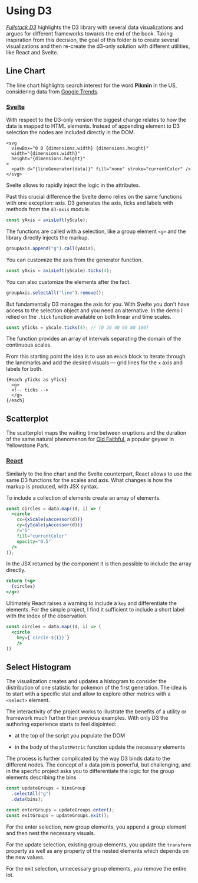# Using D3

[_Fullstack D3_](https://www.newline.co/fullstack-d3) highlights the D3 library with several data visualizations and argues for different frameworks towards the end of the book. Taking inspiration from this decision, the goal of this folder is to create several visualizations and then re-create the d3-only solution with different utilities, like React and Svelte.

## Line Chart

The line chart highlights search interest for the word **Pikmin** in the US, considering data from [Google Trends](https://trends.google.com/trends/explore?date=2020-01-01%202021-11-04&geo=US&q=pikmin).

### [Svelte](https://svelte.dev/repl/67a634161efd4788871ec3db5cca9181?version=3.44.1)

With respect to the D3-only version the biggest change relates to how the data is mapped to HTML elements. Instead of appending element to D3 selection the nodes are included directly in the DOM.

```svelte
<svg
  viewBox="0 0 {dimensions.width} {dimensions.height}"
  width="{dimensions.width}"
  height="{dimensions.height}"
>
  <path d="{lineGenerator(data)}" fill="none" stroke="currentColor" />
</svg>
```

Svelte allows to rapidly inject the logic in the attributes.

Past this crucial difference the Svelte demo relies on the same functions with one exception: axis. D3 generates the axis, ticks and labels with methods from the `d3-axis` module.

```js
const yAxis = axisLeft(yScale);
```

The functions are called with a selection, like a group element `<g>` and the library directly injects the markup.

```js
groupAxis.append("g").call(yAxis);
```

You can customize the axis from the generator function.

```js
const yAxis = axisLeft(yScale).ticks(4);
```

You can also customize the elements after the fact.

```js
groupAxis.selectAll("line").remove();
```

But fundamentally D3 manages the axis for you. With Svelte you don't have access to the selection object and you need an alternative. In the demo I relied on the `.tick` function available on both linear and time scales.

```js
const yTicks = yScale.ticks(4); // [0 20 40 60 80 100]
```

The function provides an array of intervals separating the domain of the continuous scales.

From this starting point the idea is to use an `#each` block to iterate through the landmarks and add the desired visuals — grid lines for the `x` axis and labels for both.

```svelte
{#each yTicks as yTick}
  <g>
  <!-- ticks -->
  </g>
{/each}
```

## Scatterplot

The scatterplot maps the waiting time between eruptions and the duration of the same natural phenomenon for [Old Faithful](https://en.wikipedia.org/wiki/Old_Faithful), a popular geyser in Yellowstone Park.

### [React](https://codesandbox.io/s/old-faithful-eruptions-8cuke)

Similarly to the line chart and the Svelte counterpart, React allows to use the same D3 functions for the scales and axis. What changes is how the markup is produced, with JSX syntax.

To include a collection of elements create an array of elements.

```jsx
const circles = data.map((d, i) => (
  <circle
    cx={xScale(xAccessor(d))}
    cy={yScale(yAccessor(d))}
    r="5"
    fill="currentColor"
    opacity="0.5"
  />
));
```

In the JSX returned by the component it is then possible to include the array directly.

```jsx
return (<g>
  {circles}
</g>)
```

Ultimately React raises a warning to include a `key` and differentiate the elements. For the simple project, I find it sufficient to include a short label with the  index of the observation.

```jsx
const circles = data.map((d, i) => (
  <circle
    key={`circle-${i}}`}
    />
))
```

## Select Histogram

The visualization creates and updates a histogram to consider the distribution of one statistic for pokemon of the first generation. The idea is to start with a specific stat and allow to explore other metrics with a `<select>` element.

The interactivity of the project works to illustrate the benefits of a utility or framework much further than previous examples. With only D3 the authoring experience starts to feel disjointed: 

- at the top of the script you populate the DOM

- in the body of the `plotMetric` function update the necessary elements

The process is further complicated by the way D3 binds data to the different nodes. The concept of a data join is powerful, but challenging, and in the specific project asks you to differentiate the logic for the group elements describing the bins

```js
const updateGroups = binsGroup
  .selectAll("g")
  .data(bins);

const enterGroups = updateGroups.enter();
const exitGroups = updateGroups.exit();
```

For the enter selection, new group elements, you append a group element and then nest the necessary visuals.

For the update selection, existing group elements, you update the `transform` property as well as any property of the nested elements which depends on the new values.

For the exit selection, unnecessary group elements, you remove the entire lot.

